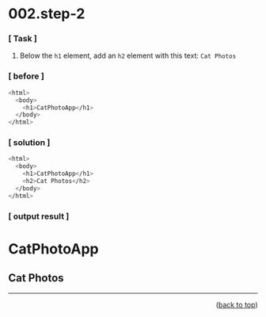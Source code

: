 <a name="topage"></a>

# 002.step-2

### [ Task ]
  1. Below the `h1` element, add an `h2` element with this text: `Cat Photos`

### [ before ]

```sh
<html>
  <body>
    <h1>CatPhotoApp</h1>
  </body>
</html>
```

### [ solution ]

```sh
<html>
  <body>
    <h1>CatPhotoApp</h1>
    <h2>Cat Photos</h2>
  </body>
</html>
```

### [ output result ]

<html>
  <body>
    <h1>CatPhotoApp</h1>
    <h2>Cat Photos</h2>
  </body>
</html>

-----

<p align="right">(<a href="#topage">back to top</a>)</p>
<br/>
<br/>

